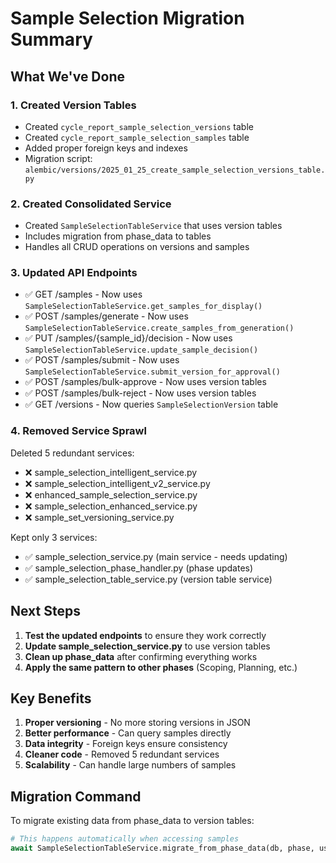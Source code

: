 # Sample Selection Migration Summary

## What We've Done

### 1. Created Version Tables
- Created `cycle_report_sample_selection_versions` table
- Created `cycle_report_sample_selection_samples` table  
- Added proper foreign keys and indexes
- Migration script: `alembic/versions/2025_01_25_create_sample_selection_versions_table.py`

### 2. Created Consolidated Service
- Created `SampleSelectionTableService` that uses version tables
- Includes migration from phase_data to tables
- Handles all CRUD operations on versions and samples

### 3. Updated API Endpoints
- ✅ GET /samples - Now uses `SampleSelectionTableService.get_samples_for_display()`
- ✅ POST /samples/generate - Now uses `SampleSelectionTableService.create_samples_from_generation()`
- ✅ PUT /samples/{sample_id}/decision - Now uses `SampleSelectionTableService.update_sample_decision()`
- ✅ POST /samples/submit - Now uses `SampleSelectionTableService.submit_version_for_approval()`
- ✅ POST /samples/bulk-approve - Now uses version tables
- ✅ POST /samples/bulk-reject - Now uses version tables
- ✅ GET /versions - Now queries `SampleSelectionVersion` table

### 4. Removed Service Sprawl
Deleted 5 redundant services:
- ❌ sample_selection_intelligent_service.py
- ❌ sample_selection_intelligent_v2_service.py
- ❌ enhanced_sample_selection_service.py
- ❌ sample_selection_enhanced_service.py
- ❌ sample_set_versioning_service.py

Kept only 3 services:
- ✅ sample_selection_service.py (main service - needs updating)
- ✅ sample_selection_phase_handler.py (phase updates)
- ✅ sample_selection_table_service.py (version table service)

## Next Steps

1. **Test the updated endpoints** to ensure they work correctly
2. **Update sample_selection_service.py** to use version tables
3. **Clean up phase_data** after confirming everything works
4. **Apply the same pattern to other phases** (Scoping, Planning, etc.)

## Key Benefits

1. **Proper versioning** - No more storing versions in JSON
2. **Better performance** - Can query samples directly
3. **Data integrity** - Foreign keys ensure consistency
4. **Cleaner code** - Removed 5 redundant services
5. **Scalability** - Can handle large numbers of samples

## Migration Command

To migrate existing data from phase_data to version tables:
```python
# This happens automatically when accessing samples
await SampleSelectionTableService.migrate_from_phase_data(db, phase, user_id)
```